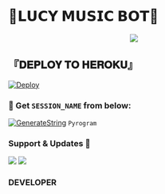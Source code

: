 #  💙𝗟𝗨𝗖𝗬 𝗠𝗨𝗦𝗜𝗖 𝗕𝗢𝗧💙 

 <p align="center">
  <img src="https://telegra.ph/file/1aa05b6f356b259e7a0d6.jpg">
</p>


## <b>『𝐃𝐄𝐏𝐋𝐎𝐘 𝐓𝐎 𝐇𝐄𝐑𝐎𝐊𝐔』</b>

[![Deploy](https://www.herokucdn.com/deploy/button.svg)](https://heroku.com/deploy?template=https://github.com/rishabhanand2/LUCY_BOT) 


### 🧪 Get `SESSION_NAME` from below:

[![GenerateString](https://img.shields.io/badge/repl.it-generateString-yellowgreen)](https://replit.com/@HEXOROP/eSportMusic) ``Pyrogram``


### Support & Updates 🎑
<a href="https://t.me/LOCYS"><img src="https://img.shields.io/badge/Join-Group%20Support-blue.svg?style=for-the-badge&logo=Telegram"></a> <a href="https://t.me/LOCYS"><img src="https://img.shields.io/badge/Join-Updates%20Channel-blue.svg?style=for-the-badge&logo=Telegram"></a>
### DEVELOPER
<a href="https://t.me/MAFIARISHABH">
